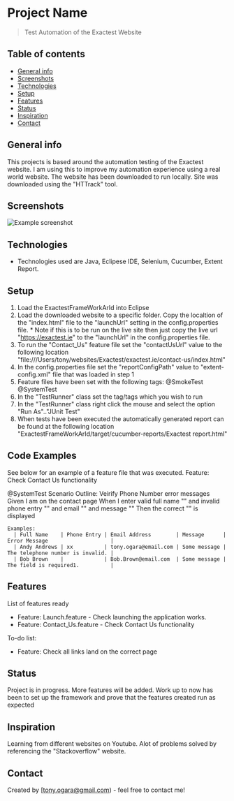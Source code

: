# Project Name
> Test Automation of the Exactest Website

## Table of contents
* [General info](#general-info)
* [Screenshots](#screenshots)
* [Technologies](#technologies)
* [Setup](#setup)
* [Features](#features)
* [Status](#status)
* [Inspiration](#inspiration)
* [Contact](#contact)

## General info
This projects is based around the automation testing of the Exactest website. I am using this to improve my automation experience using a real world website. The website has been downloaded to run locally. Site was downloaded using the "HTTrack" tool.

## Screenshots
![Example screenshot](./img/screenshot.png)

## Technologies
* Technologies used are Java, Eclipese IDE, Selenium, Cucumber, Extent Report.

## Setup
1. Load the ExactestFrameWorkArId into Eclipse
2. Load the downloaded website to a specific folder. Copy the localtion of the "index.html" file to the "launchUrl" setting in the config.properties file. * Note if this is to be run on the live site then just copy the live url "https://exactest.ie" to the "launchUrl" in the config.properties file.
3. To run the "Contact_Us" feature file set the "contactUsUrl" value to the following  location "file:///Users/tony/websites/Exactest/exactest.ie/contact-us/index.html"
4. In the config.properties file set the "reportConfigPath" value to "extent-config.xml" file that was loaded in step 1
5. Feature files have been set with the following tags:
@SmokeTest
@SystemTest
6. In the "TestRunner" class set the tag/tags which you wish to run
7. In the "TestRunner" class right click the mouse and select the option "Run As".."JUnit Test"
8. When tests have been executed the automatically generated report can be found at the following location "ExactestFrameWorkArId/target/cucumber-reports/Exactest report.html"

## Code Examples
See below for an example of a feature file that was executed.
Feature: Check Contact Us functionality

  @SystemTest
  Scenario Outline: Veirify Phone Number error messages
    Given I am on the contact page
    When I enter valid full name "<Full Name>" and invalid phone entry "<Phone Entry>" and email "<Email Address>" and message "<Message>"
    Then the correct "<Error Message>" is displayed

    Examples: 
      | Full Name    | Phone Entry | Email Address        | Message      | Error Message                    |
      | Andy Andrews | xx          | tony.ogara@email.com | Some message | The telephone number is invalid. |
      | Bob Brown    |             | Bob.Brown@email.com  | Some message | The field is required1.          |

## Features
List of features ready
* Feature: Launch.feature - Check launching the application works.
* Feature: Contact_Us.feature - Check Contact Us functionality

To-do list:
* Feature: Check all links land on the correct page


## Status
Project is in progress. More features will be added. Work up to now has been to set up the framework and prove that the features created run as expected

## Inspiration
Learning from different websites on Youtube. Alot of problems solved by referencing the "Stackoverflow" website.

## Contact
Created by [tony.ogara@gmail.com) - feel free to contact me!
